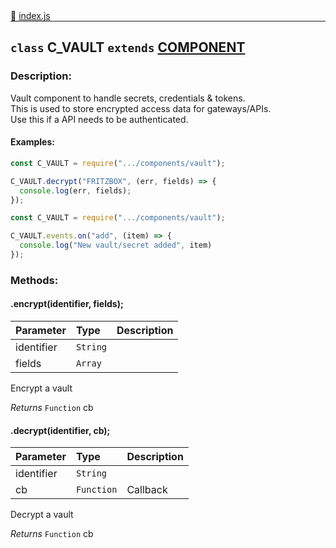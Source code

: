 <div class="mb-0">
    🔗 <a class="source-code" target="_blank"
        href="https://github.com/OpenHausIO/backend/blob/dev&#x2F;components&#x2F;vault&#x2F;index.js">index.js</a>
</div>
<hr style="margin: 0 !important" />

<!-- CLASS -->

<!-- GENERAL -->
## `class` C_VAULT  `extends`  [COMPONENT](backend/system/component/class.component.js)  
### Description:

Vault component to handle secrets, credentials & tokens.<br />
This is used to store encrypted access data for gateways/APIs.<br />
Use this if a API needs to be authenticated.<br />
 
<!-- GENERAL -->

<!-- PARAMETER -->
<!-- PARAMETER -->

<!-- PROPERTIES -->
<!-- PROPERTIES -->

<!-- EVENTS -->
<!-- EVENTS -->

<!-- EXAMPLES -->
#### Examples:
        
```js
const C_VAULT = require(".../components/vault");

C_VAULT.decrypt("FRITZBOX", (err, fields) => {
  console.log(err, fields);
});
```

        
```js
const C_VAULT = require(".../components/vault");

C_VAULT.events.on("add", (item) => {
  console.log("New vault/secret added", item)
});
```
<!-- EXAMPLES -->

<!-- LINKS -->
<!-- LINKS -->

<!-- CLASS -->



<!-- METHODS -->
### Methods:
#### .encrypt(identifier, fields); 

| Parameter | Type       | Description    |
| :-------- | :--------- |:------------- |
| identifier | `String` |   |
| fields | `Array` |   |


Encrypt a vault


*Returns*  `Function`    cb 


<!-- LINKS -->
<!-- LINKS -->

#### .decrypt(identifier, cb); 

| Parameter | Type       | Description    |
| :-------- | :--------- |:------------- |
| identifier | `String` |   |
| cb | `Function` |  Callback |



Decrypt a vault


*Returns*  `Function`    cb 


<!-- LINKS -->
<!-- LINKS -->

<!-- METHODS -->